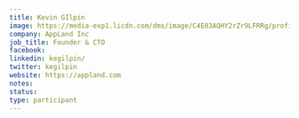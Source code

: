 ```yaml
---
title: Kevin GIlpin
image: https://media-exp1.licdn.com/dms/image/C4E03AQHY2rZr9LFRRg/profile-displayphoto-shrink_800_800/0/1516179906664?e=1652313600&v=beta&t=iL8q7MDGH5l2vd8Aa00FxO6VIMclb7YscMsA8wpSzrs
company: AppLand Inc
job_title: Founder & CTO
facebook:
linkedin: kegilpin/
twitter: kegilpin
website: https://appland.com
notes:
status: 
type: participant
---
```

